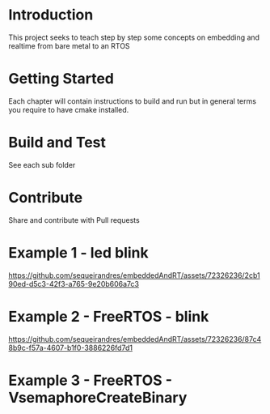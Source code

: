 # Introduction 
This project seeks to teach step by step some concepts on embedding and realtime from bare metal to an RTOS

# Getting Started
Each chapter will contain instructions to build and run but in general terms you require to have cmake installed.

# Build and Test
See each sub folder

# Contribute
Share and contribute with Pull requests

# Example 1 - led blink 

https://github.com/sequeirandres/embeddedAndRT/assets/72326236/2cb190ed-d5c3-42f3-a765-9e20b606a7c3

# Example 2 - FreeRTOS - blink 

https://github.com/sequeirandres/embeddedAndRT/assets/72326236/87c48b9c-f57a-4607-b1f0-3886226fd7d1

# Example 3 - FreeRTOS - VsemaphoreCreateBinary 

